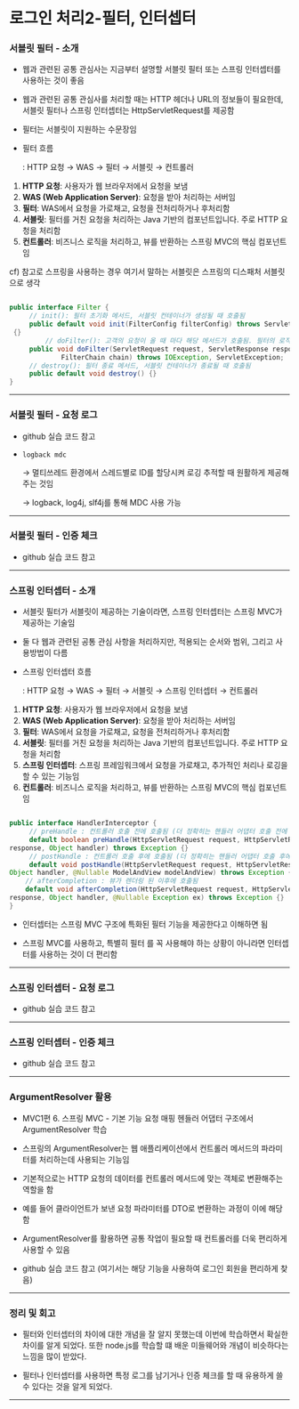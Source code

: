 # 로그인 처리2-필터, 인터셉터

### 서블릿 필터 - 소개

- 웹과 관련된 공통 관심사는 지금부터 설명할 서블릿 필터 또는 스프링 인터셉터를 사용하는 것이 좋음
  
- 웹과 관련된 공통 관심사를 처리할 때는 HTTP 헤더나 URL의 정보들이 필요한데, 서블릿 필터나 스프링 인터셉터는 HttpServletRequest를 제공함
  
- 필터는 서블릿이 지원하는 수문장임
  
- 필터 흐름

  : HTTP 요청 → WAS → 필터 → 서블릿 → 컨트롤러

1. **HTTP 요청**: 사용자가 웹 브라우저에서 요청을 보냄
2. **WAS (Web Application Server)**: 요청을 받아 처리하는 서버임
3. **필터**: WAS에서 요청을 가로채고, 요청을 전처리하거나 후처리함
4. **서블릿**: 필터를 거친 요청을 처리하는 Java 기반의 컴포넌트입니다. 주로 HTTP 요청을 처리함
5. **컨트롤러**: 비즈니스 로직을 처리하고, 뷰를 반환하는 스프링 MVC의 핵심 컴포넌트임

 cf) 참고로 스프링을 사용하는 경우 여기서 말하는 서블릿은 스프링의 디스패처 서블릿으로 생각

```java

public interface Filter {
     // init(): 필터 초기화 메서드, 서블릿 컨테이너가 생성될 때 호출됨
     public default void init(FilterConfig filterConfig) throws ServletException
 {}
		 // doFilter(): 고객의 요청이 올 때 마다 해당 메서드가 호출됨. 필터의 로직을 구현하면 됨.
     public void doFilter(ServletRequest request, ServletResponse response,
             FilterChain chain) throws IOException, ServletException;
     // destroy(): 필터 종료 메서드, 서블릿 컨테이너가 종료될 때 호출됨
     public default void destroy() {}
}
```
---

### 서블릿 필터 - 요청 로그

- github 실습 코드 참고
  
- `logback mdc`

  → 멀티쓰레드 환경에서 스레드별로 ID를 할당시켜 로깅 추적할 때 원활하게 제공해주는 것임

  → logback, log4j, slf4j를 통해 MDC 사용 가능

---

### 서블릿 필터 - 인증 체크

- github 실습 코드 참고

---

### 스프링 인터셉터 - 소개

- 서블릿 필터가 서블릿이 제공하는 기술이라면, 스프링 인터셉터는 스프링 MVC가 제공하는 기술임

- 둘 다 웹과 관련된 공통 관심 사항을 처리하지만, 적용되는 순서와 범위, 그리고 사용방법이 다름

- 스프링 인터셉터 흐름

  : HTTP 요청 → WAS → 필터 → 서블릿 → 스프링 인터셉터 → 컨트롤러

1. **HTTP 요청**: 사용자가 웹 브라우저에서 요청을 보냄
2. **WAS (Web Application Server)**: 요청을 받아 처리하는 서버임
3. **필터**: WAS에서 요청을 가로채고, 요청을 전처리하거나 후처리함
4. **서블릿**: 필터를 거친 요청을 처리하는 Java 기반의 컴포넌트입니다. 주로 HTTP 요청을 처리함
5. **스프링 인터셉터**: 스프링 프레임워크에서 요청을 가로채고, 추가적인 처리나 로깅을 할 수 있는 기능임
6. **컨트롤러**: 비즈니스 로직을 처리하고, 뷰를 반환하는 스프링 MVC의 핵심 컴포넌트임

```java

public interface HandlerInterceptor {
     // preHandle : 컨트롤러 호출 전에 호출됨 (더 정확히는 핸들러 어댑터 호출 전에 호출됨)
     default boolean preHandle(HttpServletRequest request, HttpServletResponse
response, Object handler) throws Exception {}
     // postHandle : 컨트롤러 호출 후에 호출됨 (더 정확히는 핸들러 어댑터 호출 후에 호출됨)
     default void postHandle(HttpServletRequest request, HttpServletResponseresponse,
Object handler, @Nullable ModelAndView modelAndView) throws Exception {}
    // afterCompletion : 뷰가 렌더링 된 이후에 호출됨
    default void afterCompletion(HttpServletRequest request, HttpServletResponse
response, Object handler, @Nullable Exception ex) throws Exception {}
}
```

- 인터셉터는 스프링 MVC 구조에 특화된 필터 기능을 제공한다고 이해하면 됨

- 스프링 MVC를 사용하고, 특별히 필터 를 꼭 사용해야 하는 상황이 아니라면 인터셉터를 사용하는 것이 더 편리함

---

### 스프링 인터셉터 - 요청 로그

- github 실습 코드 참고

---

### 스프링 인터셉터 - 인증 체크

- github 실습 코드 참고

---

### ArgumentResolver 활용

- MVC1편 6. 스프링 MVC - 기본 기능 요청 매핑 헨들러 어댑터 구조에서 ArgumentResolver 학습

- 스프링의 ArgumentResolver는 웹 애플리케이션에서 컨트롤러 메서드의 파라미터를 처리하는데 사용되는 기능임

- 기본적으로는 HTTP 요청의 데이터를 컨트롤러 메서드에 맞는 객체로 변환해주는 역할을 함

- 예를 들어 클라이언트가 보낸 요청 파라미터를 DTO로 변환하는 과정이 이에 해당함

- ArgumentResolver를 활용하면 공통 작업이 필요할 때 컨트롤러를 더욱 편리하게 사용할 수 있음

- github 실습 코드 참고 (여기서는 해당 기능을 사용하여 로그인 회원을 편리하게 찾음)

---

### 정리 및 회고

- 필터와 인터셉터의 차이에 대한 개념을 잘 알지 못했는데 이번에 학습하면서 확실한 차이를 알게 되었다. 또한 node.js를 학습할 떄 배운 미들웨어와 개념이 비슷하다는 느낌을 많이 받았다.

- 필터나 인터셉터를 사용하면 특정 로그를 남기거나 인증 체크를 할 때 유용하게 쓸 수 있다는 것을 알게 되었다.

---
